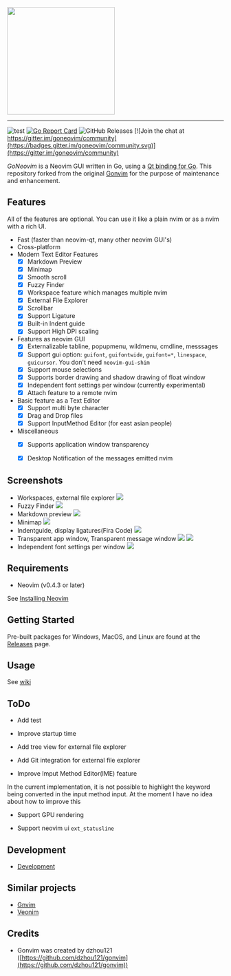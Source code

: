 <img src="https://raw.githubusercontent.com/wiki/akiyosi/goneovim/images/GoNeovim.png" width="250" align="top" >

---

![test](https://github.com/akiyosi/goneovim/workflows/test/badge.svg)
[![Go Report Card](https://goreportcard.com/badge/github.com/akiyosi/goneovim)](https://goreportcard.com/report/github.com/akiyosi/goneovim)
![GitHub Releases](https://img.shields.io/github/downloads/akiyosi/goneovim/v0.4.6/total)
[![Join the chat at https://gitter.im/goneovim/community](https://badges.gitter.im/goneovim/community.svg)](https://gitter.im/goneovim/community)

*GoNeovim* is a Neovim GUI written in Go, using a [Qt binding for Go](https://github.com/therecipe/qt).
This repository forked from the original [Gonvim](https://github.com/dzhou121/gonvim) for the purpose of maintenance and enhancement.

## Features

All of the features are optional. You can use it like a plain nvim or as a nvim with a rich UI.

- Fast (faster than neovim-qt, many other neovim GUI's)
- Cross-platform
- Modern Text Editor Features
  - [x] Markdown Preview
  - [x] Minimap
  - [x] Smooth scroll
  - [x] Fuzzy Finder
  - [x] Workspace feature which manages multiple nvim
  - [x] External File Explorer
  - [x] Scrollbar
  - [x] Support Ligature
  - [x] Built-in Indent guide
  - [x] Support High DPI scaling
- Features as neovim GUI
  - [x] Externalizable tabline, popupmenu, wildmenu, cmdline, messsages
  - [x] Support gui option: `guifont`, `guifontwide`, `guifont=*`, `linespace`, `guicursor`. You don't need `neovim-gui-shim`
  - [x] Support mouse selections
  - [x] Supports border drawing and shadow drawing of float window
  - [x] Independent font settings per window (currently experimental)
  - [x] Attach feature to a remote nvim
- Basic feature as a Text Editor
  - [x] Support multi byte character
  - [x] Drag and Drop files
  - [x] Support InputMethod Editor (for east asian people)
- Miscellaneous
  - [x] Supports application window transparency
  - [x] Desktop Notification of the messages emitted nvim


## Screenshots

* Workspaces, external file explorer
![](https://raw.githubusercontent.com/wiki/akiyosi/goneovim/screenshots/workspaces-fileexplorer.png)
* Fuzzy Finder
![](https://raw.githubusercontent.com/wiki/akiyosi/goneovim/screenshots/fuzzyfinder.png)
* Markdown preview
![](https://raw.githubusercontent.com/wiki/akiyosi/goneovim/screenshots/markdown-preview.png)
* Minimap
![](https://raw.githubusercontent.com/wiki/akiyosi/goneovim/screenshots/minimap.png)
* Indentguide, display ligatures(Fira Code)
![](https://raw.githubusercontent.com/wiki/akiyosi/goneovim/screenshots/indentguide.png)
* Transparent app window, Transparent message window
![](https://raw.githubusercontent.com/wiki/akiyosi/goneovim/screenshots/transparent.png)
![](https://raw.githubusercontent.com/wiki/akiyosi/goneovim/screenshots/transparent-message.png)
* Independent font settings per window
![](https://raw.githubusercontent.com/wiki/akiyosi/goneovim/screenshots/font-setting-per-window.png)

## Requirements
* Neovim (v0.4.3 or later)

See [Installing Neovim](https://github.com/neovim/neovim/wiki/Installing-Neovim)

## Getting Started
Pre-built packages for Windows, MacOS, and Linux are found at the [Releases](https://github.com/akiyosi/goneovim/releases) page.



## Usage

See [wiki](https://github.com/akiyosi/goneovim/wiki/Usage)


## ToDo

* Add test

* Improve startup time

* Add tree view for external file explorer

* Add Git integration for external file explorer

* Improve Imput Method Editor(IME) feature

In the current implementation, it is not possible to highlight the keyword being converted in the input method input. At the moment I have no idea about how to improve this

* Support GPU rendering

* Support neovim ui `ext_statusline`



## Development

* [Development](https://github.com/akiyosi/goneovim/wiki/Development)


## Similar projects

* [Gnvim](https://github.com/vhakulinen/gnvim)
* [Veonim](https://github.com/veonim/veonim)



## Credits

* Gonvim was created by dzhou121 ([https://github.com/dzhou121/gonvim](https://github.com/dzhou121/gonvim))


